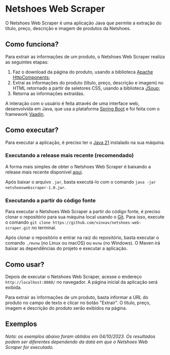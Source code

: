 # Netshoes Web Scraper

O Netshoes Web Scraper é uma aplicação Java que permite a extração do título, preço, descrição e imagem de produtos da Netshoes.

## Como funciona?

Para extrair as informações de um produto, o Netshoes Web Scraper realiza as seguintes etapas:

1. Faz o download da página do produto, usando a biblioteca [Apache HttpComponents](https://hc.apache.org/index.html);
2. Extrai as informações do produto (título, preço, descrição e imagem) no HTML retornado a partir de seletores CSS, usando a biblioteca [JSoup](https://jsoup.org);
3. Retorna as informações extraídas.

A interação com o usuário é feita através de uma interface web, desenvolvida em Java, que usa a plataforma [Spring Boot](https://spring.io/projects/spring-boot) e foi feita com o framework [Vaadin](https://www.vaadin.com).

## Como executar?

Para executar a aplicação, é preciso ter o [Java 21](https://www.oracle.com/java/technologies/downloads/) instalado na sua máquina.

### Executando a release mais recente (recomendado)

A forma mais simples de obter o Netshoes Web Scraper é baixando a release mais recente disponível [aqui](https://github.com). 

Após baixar o arquivo `.jar`, basta executá-lo com o comando `java -jar netshoeswebscraper-1.0.jar`.

### Executando a partir do código fonte

Para executar o Netshoes Web Scraper a partir do código fonte, é preciso clonar o repositório para sua máquina local usando o [Git](https://git-scm.com). Para isso, execute o comando `git clone https://github.com/vinxav/netshoes-web-scraper.git` no terminal.

Após clonar o repositório e entrar na raiz do repositório, basta executar o comando `./mvnw` (no Linux ou macOS) ou `mvnw` (no Windows). O Maven irá baixar as dependências do projeto e executar a aplicação.

## Como usar?

Depois de executar o Netshoes Web Scraper, acesse o endereço `http://localhost:8080/` no navegador. A página inicial da aplicação será exibida.

Para extrair as informações de um produto, basta informar a URL do produto no campo de texto e clicar no botão "Extrair". O título, preço, imagem e descrição do produto serão exibidos na página.

## Exemplos

*Nota: os exemplos abaixo foram obtidos em 04/10/2023. Os resultados podem ser diferentes dependendo da data em que o Netshoes Web Scraper for executado.*
